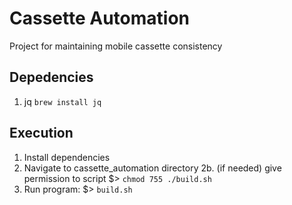 # Cassette Automation
Project for maintaining mobile cassette consistency

## Depedencies
1. jq `brew install jq`

## Execution
1. Install dependencies
2. Navigate to cassette_automation directory
2b. (if needed) give permission to script $> `chmod 755 ./build.sh`
3. Run program: $> `build.sh`
